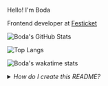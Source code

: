 Hello! I'm Boda

Frontend developer at [Festicket](https://www.festicket.com/)

![Boda's GitHub Stats](https://github-readme-stats.vercel.app/api?username=bodazhao&show_icons=true&theme=graywhite)

![Top Langs](https://github-readme-stats.vercel.app/api/top-langs/?username=bodazhao&layout=compact)

![Boda's wakatime stats](https://github-readme-stats.vercel.app/api/wakatime?username=breakfast)

<details>
<summary><em>How do I create this README?</em></summary>
Try creating a repo and name it with your username 😉
</details>
